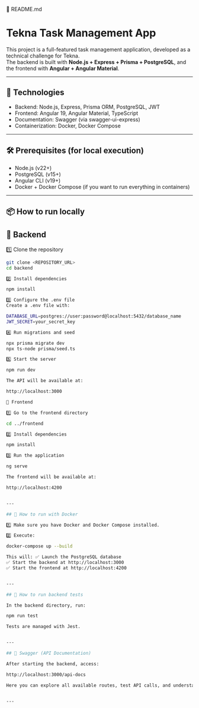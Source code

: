 
📄 README.md

# Tekna Task Management App

This project is a full-featured task management application, developed as a technical challenge for Tekna.  
The backend is built with **Node.js + Express + Prisma + PostgreSQL**, and the frontend with **Angular + Angular Material**.

---

## 🚀 Technologies

- Backend: Node.js, Express, Prisma ORM, PostgreSQL, JWT
- Frontend: Angular 19, Angular Material, TypeScript
- Documentation: Swagger (via swagger-ui-express)
- Containerization: Docker, Docker Compose

---

## 🛠️ Prerequisites (for local execution)

- Node.js (v22+)
- PostgreSQL (v15+)
- Angular CLI (v19+)
- Docker + Docker Compose (if you want to run everything in containers)

---

## 📦 How to run locally

## 🔹 Backend

1️⃣ Clone the repository  
```bash
git clone <REPOSITORY_URL>
cd backend

2️⃣ Install dependencies

npm install

3️⃣ Configure the .env file
Create a .env file with:

DATABASE_URL=postgres://user:password@localhost:5432/database_name
JWT_SECRET=your_secret_key

4️⃣ Run migrations and seed

npx prisma migrate dev
npx ts-node prisma/seed.ts

5️⃣ Start the server

npm run dev

The API will be available at:

http://localhost:3000

🔹 Frontend

1️⃣ Go to the frontend directory

cd ../frontend

2️⃣ Install dependencies

npm install

3️⃣ Run the application

ng serve

The frontend will be available at:

http://localhost:4200


---

## 🐳 How to run with Docker

1️⃣ Make sure you have Docker and Docker Compose installed.

2️⃣ Execute:

docker-compose up --build

This will: ✅ Launch the PostgreSQL database
✅ Start the backend at http://localhost:3000
✅ Start the frontend at http://localhost:4200


---

## 🧪 How to run backend tests

In the backend directory, run:

npm run test

Tests are managed with Jest.


---

## 📖 Swagger (API Documentation)

After starting the backend, access:

http://localhost:3000/api-docs

Here you can explore all available routes, test API calls, and understand the request/response contracts.


---



